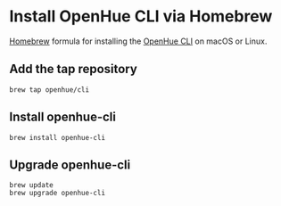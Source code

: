 # Install OpenHue CLI via Homebrew

[Homebrew](https://brew.sh/) formula for installing the [OpenHue CLI](https://github.com/openhue/openhue-cli) on macOS or Linux.

## Add the tap repository
```shell
brew tap openhue/cli
```

## Install openhue-cli
```shell
brew install openhue-cli
```

## Upgrade openhue-cli
```shell
brew update
brew upgrade openhue-cli
```
